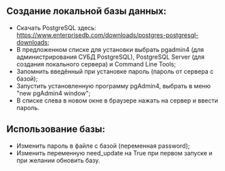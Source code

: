 ## Создание локальной базы данных:  
- Скачать PostgreSQL здесь: https://www.enterprisedb.com/downloads/postgres-postgresql-downloads;  
- В предложенном списке для установки выбрать pgadmin4 (для администрирования СУБД PostgreSQL), PostgreSQL Server (для создания локального сервера) и Command Line Tools;
- Запомнить введённый при установке пароль (пароль от сервера с базой);
- Запустить установленную программу pgAdmin4, выбрать в меню  "new pgAdmin4 window";
- В списке слева в новом окне в браузере нажать на сервер и ввести пароль.

## Использование базы:  
- Изменить пароль в файле с базой (переменная password);
- Изменить переменную need_update на True при первом запуске и при желании обновить базу.
